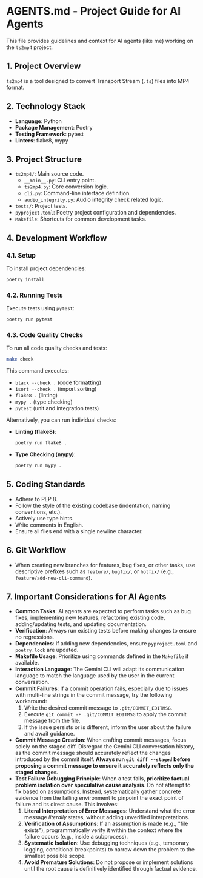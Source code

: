 # AGENTS.md - Project Guide for AI Agents

This file provides guidelines and context for AI agents (like me) working on the `ts2mp4` project.

## 1. Project Overview

`ts2mp4` is a tool designed to convert Transport Stream (`.ts`) files into MP4 format.

## 2. Technology Stack

*   **Language**: Python
*   **Package Management**: Poetry
*   **Testing Framework**: pytest
*   **Linters**: flake8, mypy

## 3. Project Structure

*   `ts2mp4/`: Main source code.
    *   `__main__.py`: CLI entry point.
    *   `ts2mp4.py`: Core conversion logic.
    *   `cli.py`: Command-line interface definition.
    *   `audio_integrity.py`: Audio integrity check related logic.
*   `tests/`: Project tests.
*   `pyproject.toml`: Poetry project configuration and dependencies.
*   `Makefile`: Shortcuts for common development tasks.

## 4. Development Workflow

### 4.1. Setup

To install project dependencies:

```bash
poetry install
```

### 4.2. Running Tests

Execute tests using `pytest`:

```bash
poetry run pytest
```

### 4.3. Code Quality Checks

To run all code quality checks and tests:

```bash
make check
```

This command executes:
*   `black --check .` (code formatting)
*   `isort --check .` (import sorting)
*   `flake8 .` (linting)
*   `mypy .` (type checking)
*   `pytest` (unit and integration tests)

Alternatively, you can run individual checks:

*   **Linting (flake8)**:
    ```bash
    poetry run flake8 .
    ```
*   **Type Checking (mypy)**:
    ```bash
    poetry run mypy .
    ```

## 5. Coding Standards

*   Adhere to PEP 8.
*   Follow the style of the existing codebase (indentation, naming conventions, etc.).
*   Actively use type hints.
*   Write comments in English.
*   Ensure all files end with a single newline character.

## 6. Git Workflow

*   When creating new branches for features, bug fixes, or other tasks, use descriptive prefixes such as `feature/`, `bugfix/`, or `hotfix/` (e.g., `feature/add-new-cli-command`).

## 7. Important Considerations for AI Agents

*   **Common Tasks**: AI agents are expected to perform tasks such as bug fixes, implementing new features, refactoring existing code, adding/updating tests, and updating documentation.
*   **Verification**: Always run existing tests before making changes to ensure no regressions.
*   **Dependencies**: If adding new dependencies, ensure `pyproject.toml` and `poetry.lock` are updated.
*   **Makefile Usage**: Prioritize using commands defined in the `Makefile` if available.
*   **Interaction Language**: The Gemini CLI will adapt its communication language to match the language used by the user in the current conversation.
*   **Commit Failures**: If a commit operation fails, especially due to issues with multi-line strings in the commit message, try the following workaround:
    1.  Write the desired commit message to `.git/COMMIT_EDITMSG`.
    2.  Execute `git commit -F .git/COMMIT_EDITMSG` to apply the commit message from the file.
    3.  If the issue persists or is different, inform the user about the failure and await guidance.
*   **Commit Message Creation**: When crafting commit messages, focus solely on the staged diff. Disregard the Gemini CLI conversation history, as the commit message should accurately reflect the changes introduced by the commit itself. **Always run `git diff --staged` before proposing a commit message to ensure it accurately reflects only the staged changes.**
*   **Test Failure Debugging Principle**: When a test fails, **prioritize factual problem isolation over speculative cause analysis**. Do not attempt to fix based on assumptions. Instead, systematically gather concrete evidence from the failing environment to pinpoint the exact point of failure and its direct cause. This involves: 
    1.  **Literal Interpretation of Error Messages**: Understand what the error message *literally* states, without adding unverified interpretations.
    2.  **Verification of Assumptions**: If an assumption is made (e.g., "file exists"), programmatically verify it within the context where the failure occurs (e.g., inside a subprocess).
    3.  **Systematic Isolation**: Use debugging techniques (e.g., temporary logging, conditional breakpoints) to narrow down the problem to the smallest possible scope.
    4.  **Avoid Premature Solutions**: Do not propose or implement solutions until the root cause is definitively identified through factual evidence.
